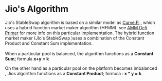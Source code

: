 # Jio's Algorithm

Jio's StableSwap algorithm is based on a similar model as [Curve.Fi](https://curve.fi/) , which uses a hybrid function market maker algorithm (HFMM). see [AMM Defi Primer](https://deliverypdf.ssrn.com/delivery.php?ID=526026122121112000074075017075004004021019084010061003029097008119085101094126100098117019034042056022028000080068073005016117105078049036082099028106000089020093011024058017110080084090027095116122103008118014066071065096108101117116094008024126019020\&EXT=pdf\&INDEX=TRUE) for more info on this particular implementation. The hybrid function market maker (JIo's StableSwap )uses a combination of the Constant Product and Constant Sum implementation.\
\
When a particular pool is balanced, the algorithm functions as a **Constant Sum;** formula **x+y = k**&#x20;

On the other hand as a particular pool on the platform becomes imbalanced , Jios algorithm functions as a **Constant Product**; formula : **x \* y = k**.

